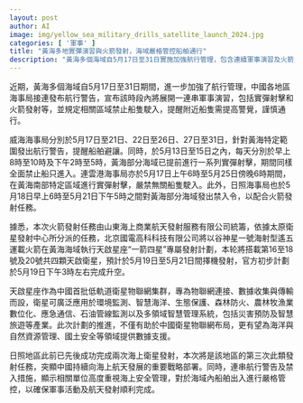 ```yaml
---
layout: post
author: AI
image: img/yellow_sea_military_drills_satellite_launch_2024.jpg
categories: [ '軍事' ]
title: "黃海多地實彈演習與火箭發射，海域嚴格管控船舶通行"
description: "黃海多個海域自5月17日至31日實施加強航行管理，包含連續軍事演習及火箭發射，威海、連雲港、日照等多地海事局陸續發布航行警告和禁入令，禁止無關船隻進入部分海域。山東海上商業航天發射服務有限公司於5月19日至21日期間承辦谷神星一號海射型遙五運載火箭發射，計畫搭載四顆天啟物聯網衛星，預期支援多產業數位化及資源管理。這是日照第三次完成海上發射任務，反映中國推進海上航天戰略與強化海上安全管理措施。"
---
```

近期，黃海多個海域自5月17日至31日期間，進一步加強了航行管理，中國各地區海事局接連發布航行警告，宣布該時段內將展開一連串軍事演習，包括實彈射擊和火箭發射等，並規定相關區域禁止船隻駛入，提醒附近船隻需提高警覺，謹慎通行。

威海海事局分別於5月17日至21日、22日至26日、27日至31日，針對黃海特定範圍發出航行警告，提醒船舶避讓。同時，於5月13日至15日之內，每天分別於早上8時至10時及下午2時至5時，黃海部分海域已提前進行一系列實彈射擊，期間同樣全面禁止船只進入。連雲港海事局亦於5月17日上午6時至5月25日傍晚6時期間，在黃海南部特定區域進行實彈射擊，嚴禁無關船隻駛入。此外，日照海事局也於5月18日早上6時至5月21日下午5時之間對黃海部分海域發出禁入令，以配合火箭發射任務。

據悉，本次火箭發射任務由山東海上商業航天發射服務有限公司統籌，依據太原衛星發射中心所分派的任務，北京國電高科科技有限公司將以谷神星一號海射型遙五運載火箭在黃海海域執行天啟星座“一箭四星”專屬發射計劃，本轮將搭載第16至18號及20號共四顆天啟衛星，預計於5月19日至5月21日間擇機發射，官方初步計劃於5月19日下午3時左右完成升空。

天啟星座作為中國首批低軌道衛星物聯網集群，專為物聯網連接、數據收集與傳輸而設，衛星可廣泛應用於環境監測、智慧海洋、生態保護、森林防火、農林牧漁業數位化、應急通信、石油管線監測以及多領域智慧管理系統，包括災害預防及智慧旅遊等產業。此次計劃的推進，不僅有助於中國衛星物聯網布局，更有望為海洋與自然資源管理、國土安全等領域提供數據支援。

日照地區此前已先後成功完成兩次海上衛星發射，本次將是該地區的第三次此類發射任務，突顯中國持續向海上航天發展的重要戰略部署。同時，連串航行警告及禁入措施，顯示相關單位高度重視海上安全管理，對於海域內船舶出入進行嚴格管控，以確保軍事活動及航天發射順利完成。
